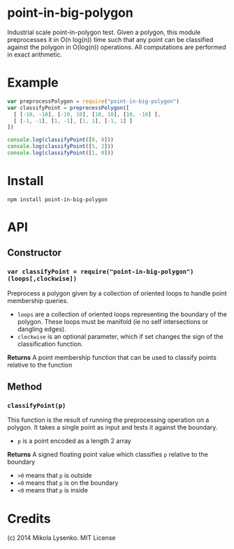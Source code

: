 point-in-big-polygon
====================
Industrial scale point-in-polygon test. Given a polygon, this module preprocesses it in O(n log(n)) time such that any point can be classified against the polygon in O(log(n)) operations. All computations are performed in exact arithmetic.

# Example

```javascript
var preprocessPolygon = require("point-in-big-polygon")
var classifyPoint = preprocessPolygon([
  [ [-10, -10], [-10, 10], [10, 10], [10, -10] ],
  [ [-1, -1], [1, -1], [1, 1], [-1, 1] ]
])

console.log(classifyPoint([0, 0]))
console.log(classifyPoint([5, 2]))
console.log(classifyPoint([1, 0]))
```

# Install

```
npm install point-in-big-polygon
```

# API

## Constructor

### `var classifyPoint = require("point-in-big-polygon")(loops[,clockwise])`
Preprocess a polygon given by a collection of oriented loops to handle point membership queries.

* `loops` are a collection of oriented loops representing the boundary of the polygon. These loops must be manifold (ie no self intersections or dangling edges).
* `clockwise` is an optional parameter, which if set changes the sign of the classification function.

**Returns** A point membership function that can be used to classify points relative to the function

## Method

### `classifyPoint(p)`
This function is the result of running the preprocessing operation on a polygon. It takes a single point as input and tests it against the boundary.

* `p` is a point encoded as a length 2 array

**Returns** A signed floating point value which classifies `p` relative to the boundary

* `>0` means that `p` is outside
* `=0` means that `p` is on the boundary
* `<0` means that `p` is inside

# Credits
(c) 2014 Mikola Lysenko. MIT License